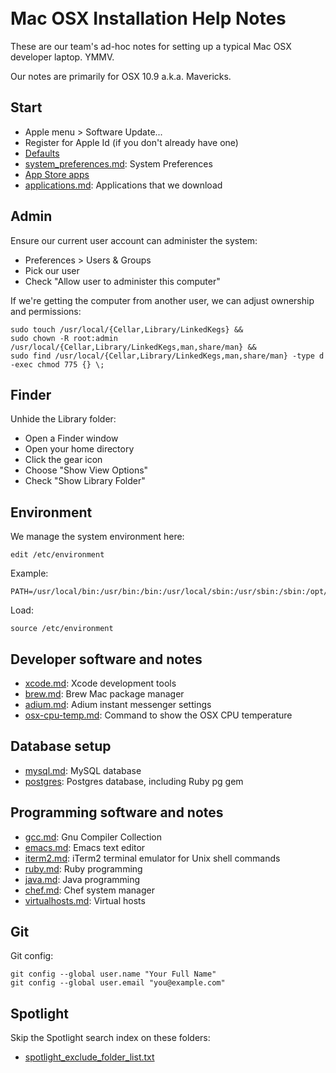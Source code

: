 # <br>Mac OSX  Installation Help Notes

These are our team's ad-hoc notes for setting up a typical Mac OSX developer laptop. YMMV.

Our notes are primarily for OSX 10.9 a.k.a. Mavericks.


## Start


  * Apple menu > Software Update...
  * Register for Apple Id (if you don't already have one)
  * <a href="defaults.sh">Defaults</a>
  * <a href="system_preferences.md">system_preferences.md</a>: System Preferences</a>
  * <a href="appstore.md">App Store apps</a>
  * <a href="applications.md">applications.md</a>: Applications that we download</a>

## Admin

Ensure our current user account can administer the system:

   * Preferences > Users & Groups
   * Pick our user
   * Check "Allow user to administer this computer"

If we're getting the computer from another user, we can adjust ownership and permissions:

    sudo touch /usr/local/{Cellar,Library/LinkedKegs} &&
    sudo chown -R root:admin /usr/local/{Cellar,Library/LinkedKegs,man,share/man} &&
    sudo find /usr/local/{Cellar,Library/LinkedKegs,man,share/man} -type d -exec chmod 775 {} \;

## Finder

Unhide the Library folder:

  * Open a Finder window
  * Open your home directory
  * Click the gear icon
  * Choose "Show View Options"
  * Check "Show Library Folder"

## Environment

We manage the system environment here:

    edit /etc/environment

Example:

    PATH=/usr/local/bin:/usr/bin:/bin:/usr/local/sbin:/usr/sbin:/sbin:/opt/sm/bin:/opt/sm/pkg/active/bin:/opt/sm/pkg/active/sbin

Load:

    source /etc/environment


## Developer software and notes

  * <a href="xcode.md">xcode.md</a>: Xcode development tools</a>
  * <a href="brew.md">brew.md</a>: Brew Mac package manager</a>
  * <a href="adium.md">adium.md</a>: Adium instant messenger settings</a>
  * <a href="osx-cpu-temp.md">osx-cpu-temp.md</a>: Command to show the OSX CPU temperature</a>


## Database setup

  * <a href=mysql.md>mysql.md</a>: MySQL database
  * <a href=postgres.md>postgres</a>: Postgres database, including Ruby pg gem</a>


## Programming software and notes

  * <a href=gcc.md>gcc.md</a>: Gnu Compiler Collection
  * <a href=emacs.md>emacs.md</a>: Emacs text editor</a>
  * <a href=iterm2.md>iterm2.md</a>: iTerm2 terminal emulator for Unix shell commands
  * <a href=ruby.md>ruby.md</a>: Ruby programming
  * <a href=java.md>java.md</a>: Java programming
  * <a href=chef.md>chef.md</a>: Chef system manager
  * <a href=virtualhosts.md>virtualhosts.md</a>: Virtual hosts

## Git

Git config:

    git config --global user.name "Your Full Name"
    git config --global user.email "you@example.com"

## Spotlight

Skip the Spotlight search index on these folders:

  * <a href=spotlight_exclude_folder_list.txt>spotlight_exclude_folder_list.txt</a>
